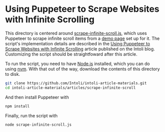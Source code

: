 # Using Puppeteer to Scrape Websites with Infinite Scrolling

This directory is centered around [scrape-infinite-scroll.js](scrape-infinite-scroll.js), which uses Puppeteer to scrape infinite scroll items from a [demo page](https://intoli.com/blog/scrape-infinite-scroll/demo.html) set up for it.
The script's implementation details are described in the [Using Puppeteer to Scrape Websites with Infinite Scrolling]() article published on the Intoli blog.
Customizing the script should be straightfoward after this article.

To run the script, you need to have [Node.js](https://nodejs.org/en/) installed, which you can do using [nvm](https://github.com/creationix/nvm).
With that out of the way, download the contents of this directory to disk.

```bash
git clone https://github.com/Intoli/intoli-article-materials.git
cd intoli-article-materials/articles/scrape-infinite-scroll
```

And then install Puppeteer with

```bash
npm install
```

Finally, run the script with

```bash
node scrape-infinite-scroll.js
```
